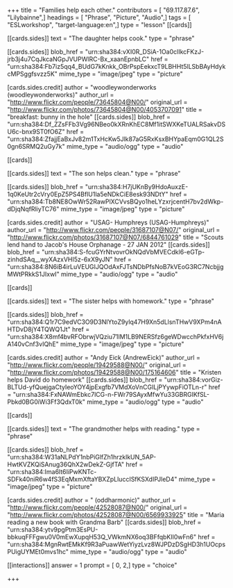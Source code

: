 +++
title = "Families help each other."
contributors = [ "69.117.87.6", "Lilybainne",]
headings = [ "Phrase", "Picture", "Audio",]
tags = [ "ESLworkshop", "target-language:en",]
type = "lesson"
[[cards]]

[[cards.sides]]
text = "The daughter helps cook."
type = "phrase"

[[cards.sides]]
blob_href = "urn:sha384:vXI0R_DSiA-1Oa0clIkcFKzJ-jrb3j4u7CqJkcaNGpJVUPWlRC-Bx_xaanEpnbLC"
href = "urn:sha384:Fb7iz5qq4_BUdG7kKnkk_OBrPspEekxcT9LBHHt5lLSbBAyHdykcMPSggfsvzz5K"
mime_type = "image/jpeg"
type = "picture"

[cards.sides.credit]
author = "woodleywonderworks (woodleywonderworks)"
author_url = "http://www.flickr.com/people/73645804@N00/"
original_url = "http://www.flickr.com/photos/73645804@N00/4053707091"
title = "breakfast: bunny in the hole"
[[cards.sides]]
blob_href = "urn:sha384:Df_ZZsFFb3Vg96NBeo0kXRnKhEC8Mf1itSWXKeTUALRSakvDSU6c-bnx9ST0fO6Z"
href = "urn:sha384:ZfajjEaBxJv82m1TxHcKw5Jlk87aG5RxKsxBHYpaEqm0G1QL2S0gn6SRMQ2uGy7k"
mime_type = "audio/ogg"
type = "audio"

[[cards]]

[[cards.sides]]
text = "The son helps clean."
type = "phrase"

[[cards.sides]]
blob_href = "urn:sha384:H7jUKnBy9HdoAuxzE-1q0KeUtr2cVry0EpZ5PS4BflU1la5eNDkCiE8esk93NDtY"
href = "urn:sha384:Tb8NE8OwWr52RawPlXCVvsBQyo1heLYzxrjcentH7bv2dWkp-dDjqNqfRliyTC76"
mime_type = "image/jpeg"
type = "picture"

[cards.sides.credit]
author = "USAG- Humphreys (USAG-Humphreys)"
author_url = "http://www.flickr.com/people/31687107@N07/"
original_url = "http://www.flickr.com/photos/31687107@N07/6844761029"
title = "Scouts lend hand to Jacob's House Orphanage - 27 JAN 2012"
[[cards.sides]]
blob_href = "urn:sha384:S-fcuGYrNtvovrOkNQdVbMVECdkl6-eGTp-zinhdSAq__wyXAzxVHI5z-6xX9yJN"
href = "urn:sha384:8N6iB4irLuVEUGIJQOdAxFJTsNDbPfsNoB7kVEoG3RC7NcbjjgMWtPRkkS1JIxwI"
mime_type = "audio/ogg"
type = "audio"

[[cards]]

[[cards.sides]]
text = "The sister helps with homework."
type = "phrase"

[[cards.sides]]
blob_href = "urn:sha384:Q1r7C9edVC3O9D3NlYtoZ9ylq47H9Xn5dLlsnTHwV9XPm4nAHTDvD8jY4TQWQ1Jt"
href = "urn:sha384:X8mf4bvRFObrwjVQziu71lM1LB9NERSfz6geWDwcchPkfxHV6jA140vCnf3vIQhE"
mime_type = "image/jpeg"
type = "picture"

[cards.sides.credit]
author = "Andy Eick (AndrewEick)"
author_url = "http://www.flickr.com/people/19429588@N00/"
original_url = "http://www.flickr.com/photos/19429588@N00/175164606"
title = "Kristen helps David do homework"
[[cards.sides]]
blob_href = "urn:sha384:vorGiz-BLTUd-yfQuejgaCtyIeoYOY4jpExgfb7VMdXoVnCGILjPYywpFiOTLn-r"
href = "urn:sha384:FxNAWmEbkc7lCG-n-FWr79SAyxMfwYu33GBRGIKfSL-Pbkd0BG0iWi3Ff3QdxT0k"
mime_type = "audio/ogg"
type = "audio"

[[cards]]

[[cards.sides]]
text = "The grandmother helps with reading."
type = "phrase"

[[cards.sides]]
blob_href = "urn:sha384:W31aNLPdY1nbPiGlfZh1hrzklkUN_5AP-HwtKVZKQiSAnug36QhX2wDekZ-GjfTA"
href = "urn:sha384:Ima6lt6IiPwKNTc-SDFk40niR6w4fS3EqMxmXftaYBXZpLluccISfKSXdIPJleD4"
mime_type = "image/jpeg"
type = "picture"

[cards.sides.credit]
author = " (oddharmonic)"
author_url = "http://www.flickr.com/people/42528087@N00/"
original_url = "http://www.flickr.com/photos/42528087@N00/6569933925"
title = "Maria reading a new book with Grandma Barb"
[[cards.sides]]
blob_href = "urn:sha384:ytv9pgPtm3EsPU-bbkuqFFFgwu0V0mEwXupqH53Q_VWkmNX6oq3BFfqbKIl0wFn6"
href = "urn:sha384:MgnRwtEMkKf9R3aPuawWetYiyzLvz8WJPDzDSgHD3h1UOcpsPUigUYMEt0mvs1hc"
mime_type = "audio/ogg"
type = "audio"

[[interactions]]
answer = 1
prompt = [ 0, 2,]
type = "choice"

+++
